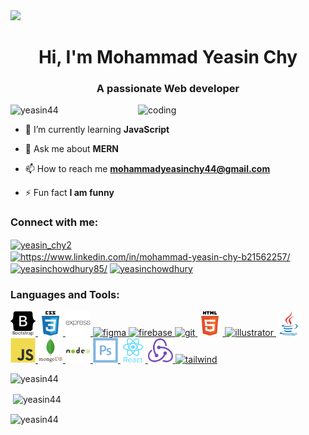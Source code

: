 <img src="[https://media-exp1.licdn.com/dms/image/D5616AQGmMnJ0pAsEqw/profile-displaybackgroundimage-shrink_350_1400/0/1670522442509?e=1675900800&v=beta&t=dyFCk2LA_cZhq1OaDHIF4r4F9NiZ1xfXNlnhUx5eN4U](https://media.licdn.com/dms/image/D5616AQGmMnJ0pAsEqw/profile-displaybackgroundimage-shrink_350_1400/0/1670522442509?e=1684368000&v=beta&t=JN9OLyRdFUMtO89zE2ON4XegNgqBdTJqadNkyOFTiZE)"/>

<h1 align="center">Hi, I'm Mohammad Yeasin Chy</h1>
<h3 align="center">A passionate Web developer</h3>
<img align="right" alt="coding" width="300" src="https://cdn.dribbble.com/users/1162077/screenshots/3848914/programmer.gif"/>


<p align="left"> <img src="https://komarev.com/ghpvc/?username=yeasin44&label=Profile%20views&color=0e75b6&style=flat" alt="yeasin44" /> </p>

- 🌱 I’m currently learning **JavaScript**

- 💬 Ask me about **MERN**

- 📫 How to reach me **mohammadyeasinchy44@gmail.com**

- ⚡ Fun fact **I am funny** 

<h3 align="left">Connect with me:</h3>
<p align="left">
<a href="https://twitter.com/yeasin_chy2" target="blank"><img align="center" src="https://raw.githubusercontent.com/rahuldkjain/github-profile-readme-generator/master/src/images/icons/Social/twitter.svg" alt="yeasin_chy2" height="30" width="40" /></a>
<a href="https://linkedin.com/in/https://www.linkedin.com/in/mohammad-yeasin-chy-b21562257/" target="blank"><img align="center" src="https://raw.githubusercontent.com/rahuldkjain/github-profile-readme-generator/master/src/images/icons/Social/linked-in-alt.svg" alt="https://www.linkedin.com/in/mohammad-yeasin-chy-b21562257/" height="30" width="40" /></a>
<a href="https://fb.com/yeasinchowdhury85/" target="blank"><img align="center" src="https://raw.githubusercontent.com/rahuldkjain/github-profile-readme-generator/master/src/images/icons/Social/facebook.svg" alt="yeasinchowdhury85/" height="30" width="40" /></a>
<a href="https://www.youtube.com/c/yeasinchowdhury" target="blank"><img align="center" src="https://raw.githubusercontent.com/rahuldkjain/github-profile-readme-generator/master/src/images/icons/Social/youtube.svg" alt="yeasinchowdhury" height="30" width="40" /></a>
</p>

<h3 align="left">Languages and Tools:</h3>
<p align="left"> <a href="https://getbootstrap.com" target="_blank" rel="noreferrer"> <img src="https://raw.githubusercontent.com/devicons/devicon/master/icons/bootstrap/bootstrap-plain-wordmark.svg" alt="bootstrap" width="40" height="40"/> </a> <a href="https://www.w3schools.com/css/" target="_blank" rel="noreferrer"> <img src="https://raw.githubusercontent.com/devicons/devicon/master/icons/css3/css3-original-wordmark.svg" alt="css3" width="40" height="40"/> </a> <a href="https://expressjs.com" target="_blank" rel="noreferrer"> <img src="https://raw.githubusercontent.com/devicons/devicon/master/icons/express/express-original-wordmark.svg" alt="express" width="40" height="40"/> </a> <a href="https://www.figma.com/" target="_blank" rel="noreferrer"> <img src="https://www.vectorlogo.zone/logos/figma/figma-icon.svg" alt="figma" width="40" height="40"/> </a> <a href="https://firebase.google.com/" target="_blank" rel="noreferrer"> <img src="https://www.vectorlogo.zone/logos/firebase/firebase-icon.svg" alt="firebase" width="40" height="40"/> </a> <a href="https://git-scm.com/" target="_blank" rel="noreferrer"> <img src="https://www.vectorlogo.zone/logos/git-scm/git-scm-icon.svg" alt="git" width="40" height="40"/> </a> <a href="https://www.w3.org/html/" target="_blank" rel="noreferrer"> <img src="https://raw.githubusercontent.com/devicons/devicon/master/icons/html5/html5-original-wordmark.svg" alt="html5" width="40" height="40"/> </a> <a href="https://www.adobe.com/in/products/illustrator.html" target="_blank" rel="noreferrer"> <img src="https://www.vectorlogo.zone/logos/adobe_illustrator/adobe_illustrator-icon.svg" alt="illustrator" width="40" height="40"/> </a> <a href="https://www.java.com" target="_blank" rel="noreferrer"> <img src="https://raw.githubusercontent.com/devicons/devicon/master/icons/java/java-original.svg" alt="java" width="40" height="40"/> </a> <a href="https://developer.mozilla.org/en-US/docs/Web/JavaScript" target="_blank" rel="noreferrer"> <img src="https://raw.githubusercontent.com/devicons/devicon/master/icons/javascript/javascript-original.svg" alt="javascript" width="40" height="40"/> </a> <a href="https://www.mongodb.com/" target="_blank" rel="noreferrer"> <img src="https://raw.githubusercontent.com/devicons/devicon/master/icons/mongodb/mongodb-original-wordmark.svg" alt="mongodb" width="40" height="40"/> </a> <a href="https://nodejs.org" target="_blank" rel="noreferrer"> <img src="https://raw.githubusercontent.com/devicons/devicon/master/icons/nodejs/nodejs-original-wordmark.svg" alt="nodejs" width="40" height="40"/> </a> <a href="https://www.photoshop.com/en" target="_blank" rel="noreferrer"> <img src="https://raw.githubusercontent.com/devicons/devicon/master/icons/photoshop/photoshop-line.svg" alt="photoshop" width="40" height="40"/> </a> <a href="https://reactjs.org/" target="_blank" rel="noreferrer"> <img src="https://raw.githubusercontent.com/devicons/devicon/master/icons/react/react-original-wordmark.svg" alt="react" width="40" height="40"/> </a> <a href="https://redux.js.org" target="_blank" rel="noreferrer"> <img src="https://raw.githubusercontent.com/devicons/devicon/master/icons/redux/redux-original.svg" alt="redux" width="40" height="40"/> </a> <a href="https://tailwindcss.com/" target="_blank" rel="noreferrer"> <img src="https://www.vectorlogo.zone/logos/tailwindcss/tailwindcss-icon.svg" alt="tailwind" width="40" height="40"/> </a> </p>

<p>&nbsp<img align="left" src="https://github-readme-stats.vercel.app/api/top-langs?username=yeasin44&show_icons=true&locale=en&layout=compact" alt="yeasin44" /></p>

<p>&nbsp;<img align="center" src="https://github-readme-stats.vercel.app/api?username=yeasin44&show_icons=true&locale=en" alt="yeasin44" /></p>

<p><img align="center" src="https://github-readme-streak-stats.herokuapp.com/?user=yeasin44&" alt="yeasin44" /></p>
